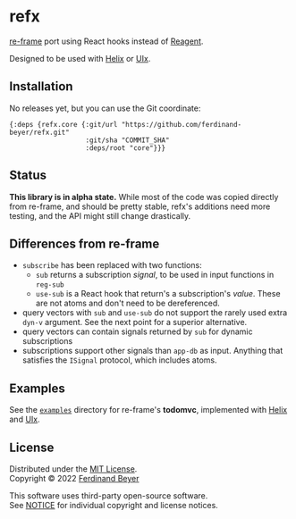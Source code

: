 # refx
[re-frame] port using React hooks instead of [Reagent][reagent].

Designed to be used with [Helix][helix] or [UIx][uix].

## Installation

No releases yet, but you can use the Git coordinate:

```edn
{:deps {refx.core {:git/url "https://github.com/ferdinand-beyer/refx.git"
                   :git/sha "COMMIT_SHA"
                   :deps/root "core"}}}
```

## Status

**This library is in alpha state.**  While most of the code was copied
directly from re-frame, and should be pretty stable, refx's additions
need more testing, and the API might still change drastically.

## Differences from re-frame

* `subscribe` has been replaced with two functions:
  * `sub` returns a subscription _signal_, to be used in input functions
    in `reg-sub`
  * `use-sub` is a React hook that return's a subscription's _value_.
    These are not atoms and don't need to be dereferenced.
* query vectors with `sub` and `use-sub` do not support the rarely used
  extra `dyn-v` argument.  See the next point for a superior alternative.
* query vectors can contain signals returned by `sub` for dynamic
  subscriptions
* subscriptions support other signals than `app-db` as input.  Anything
  that satisfies the `ISignal` protocol, which includes atoms.

## Examples

See the [`examples`](examples/) directory for re-frame's **todomvc**,
implemented with [Helix][helix] and [UIx][uix].

## License

Distributed under the [MIT License](LICENSE).  
Copyright &copy; 2022 [Ferdinand Beyer]

This software uses third-party open-source software.  
See [NOTICE](NOTICE) for individual copyright and license notices.


[re-frame]: https://github.com/day8/re-frame
[reagent]: https://github.com/reagent-project/reagent
[uix]: https://github.com/roman01la/uix
[helix]: https://github.com/lilactown/helix

[Ferdinand Beyer]: https://fbeyer.com
